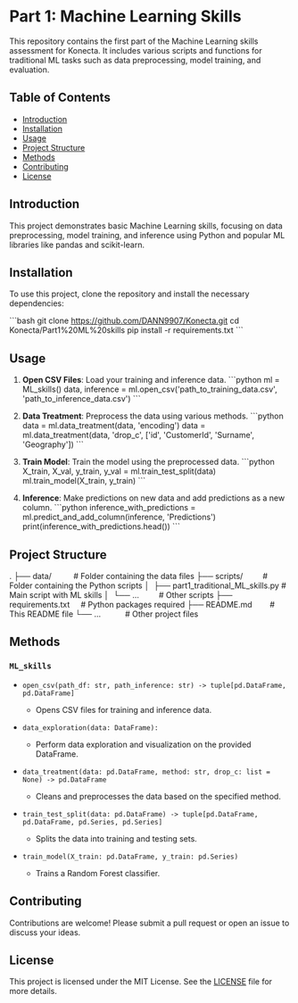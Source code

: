 
# Part 1: Machine Learning Skills

This repository contains the first part of the Machine Learning skills assessment for Konecta. It includes various scripts and functions for traditional ML tasks such as data preprocessing, model training, and evaluation.

## Table of Contents

- [Introduction](#introduction)
- [Installation](#installation)
- [Usage](#usage)
- [Project Structure](#project-structure)
- [Methods](#methods)
- [Contributing](#contributing)
- [License](#license)

## Introduction

This project demonstrates basic Machine Learning skills, focusing on data preprocessing, model training, and inference using Python and popular ML libraries like pandas and scikit-learn.

## Installation

To use this project, clone the repository and install the necessary dependencies:

\`\`\`bash
git clone https://github.com/DANN9907/Konecta.git
cd Konecta/Part1%20ML%20skills
pip install -r requirements.txt
\`\`\`

## Usage

1. **Open CSV Files**: Load your training and inference data.
   \`\`\`python
   ml = ML_skills()
   data, inference = ml.open_csv('path_to_training_data.csv', 'path_to_inference_data.csv')
   \`\`\`

2. **Data Treatment**: Preprocess the data using various methods.
   \`\`\`python
   data = ml.data_treatment(data, 'encoding')
   data = ml.data_treatment(data, 'drop_c', ['id', 'CustomerId', 'Surname', 'Geography'])
   \`\`\`

3. **Train Model**: Train the model using the preprocessed data.
   \`\`\`python
   X_train, X_val, y_train, y_val = ml.train_test_split(data)
   ml.train_model(X_train, y_train)
   \`\`\`

4. **Inference**: Make predictions on new data and add predictions as a new column.
   \`\`\`python
   inference_with_predictions = ml.predict_and_add_column(inference, 'Predictions')
   print(inference_with_predictions.head())
   \`\`\`

## Project Structure

.
├── data/          # Folder containing the data files
├── scripts/         # Folder containing the Python scripts
│  ├── part1_traditional_ML_skills.py # Main script with ML skills
│  └── ...         # Other scripts
├── requirements.txt     # Python packages required
├── README.md        # This README file
└── ...           # Other project files

## Methods

### `ML_skills`

- `open_csv(path_df: str, path_inference: str) -> tuple[pd.DataFrame, pd.DataFrame]`
  - Opens CSV files for training and inference data.
    
- `data_exploration(data: DataFrame):`
  - Perform data exploration and visualization on the provided DataFrame.

- `data_treatment(data: pd.DataFrame, method: str, drop_c: list = None) -> pd.DataFrame`
  - Cleans and preprocesses the data based on the specified method.

- `train_test_split(data: pd.DataFrame) -> tuple[pd.DataFrame, pd.DataFrame, pd.Series, pd.Series]`
  - Splits the data into training and testing sets.

- `train_model(X_train: pd.DataFrame, y_train: pd.Series)`
  - Trains a Random Forest classifier.

## Contributing

Contributions are welcome! Please submit a pull request or open an issue to discuss your ideas.

## License

This project is licensed under the MIT License. See the [LICENSE](LICENSE) file for more details.
